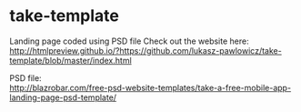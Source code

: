 # take-template
Landing page coded using PSD file 
Check out the website here:<br> http://htmlpreview.github.io/?https://github.com/lukasz-pawlowicz/take-template/blob/master/index.html


PSD file:<br>
http://blazrobar.com/free-psd-website-templates/take-a-free-mobile-app-landing-page-psd-template/
